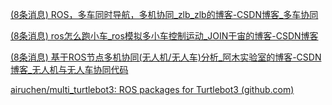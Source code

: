  [(8条消息) ROS，多车同时导航，多机协同_zlb_zlb的博客-CSDN博客_多车协同](https://blog.csdn.net/zlb_zlb/article/details/106973613) 

 [(8条消息) ros怎么跑小车_ros模拟多小车控制运动_JOIN于宙的博客-CSDN博客](https://blog.csdn.net/weixin_33610842/article/details/113018422) 

 [(8条消息) 基于ROS节点多机协同(无人机/无人车)分析_阿木实验室的博客-CSDN博客_无人机与无人车协同代码](https://blog.csdn.net/msq19895070/article/details/106719404) 

 [airuchen/multi_turtlebot3: ROS packages for Turtlebot3 (github.com)](https://github.com/airuchen/multi_turtlebot3) 